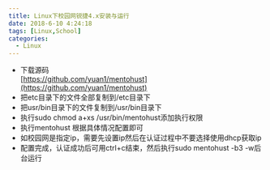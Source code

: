 ```yaml
---
title: Linux下校园网锐捷4.x安装与运行
date: 2018-6-10 4:24:18
tags: [Linux,School]
categories:
  - Linux
---
```

* 下载源码  
[https://github.com/yuan1/mentohust](https://github.com/yuan1/mentohust)
* 把etc目录下的文件全部复制到/etc目录下
* 把usr/bin目录下的文件复制到/usr/bin目录下
* 执行sudo chmod a+xs /usr/bin/mentohust添加执行权限
* 执行mentohust 根据具体情况配置即可 
* 如校园网是指定ip，需要先设置ip然后在认证过程中不要选择使用dhcp获取ip
* 配置完成，认证成功后可用ctrl+c结束，然后执行sudo mentohust -b3 -w后台运行
  